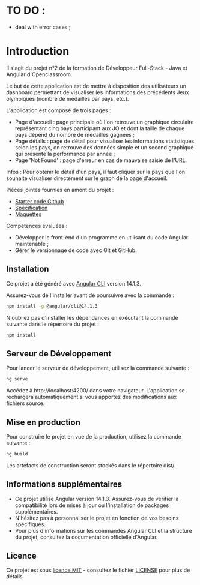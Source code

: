# TO DO :

- deal with error cases ;

# Introduction

Il s'agit du projet n°2 de la formation de Développeur Full-Stack - Java et Angular d'Openclassroom.

Le but de cette application est de mettre à disposition des utilisateurs un dashboard permettant de visualiser les informations des précédents Jeux olympiques (nombre de médailles par pays, etc.).

L'application est composé de trois pages :

- Page d'accueil : page principale où l'on retrouve un graphique circulaire représentant cinq pays participant aux JO et dont la taille de chaque pays dépend du nombre de médailles gagnées ;
- Page détails : page de détail pour visualiser les informations statistiques selon les pays, on retrouve des données simple et un second graphique qui présente la performance par année ;
- Page 'Not Found' : page d'erreur en cas de mauvaise saisie de l'URL.

Infos : Pour obtenir le détail d'un pays, il faut cliquer sur la pays que l'on souhaite visualiser directement sur le graph de la page d'accueil.

Pièces jointes fournies en amont du projet :

- [Starter code Github](https://github.com/OpenClassrooms-Student-Center/Developpez-le-front-end-en-utilisant-Angular)
- [Spécification](<https://course.oc-static.com/projects/D%C3%A9v_Full-Stack/D%C3%A9veloppez+le+front-end+en+utilisant+Angular/Spe%CC%81cifications+(cahier+des+charges).pdf>)
- [Maquettes](<https://course.oc-static.com/projects/D%C3%A9v_Full-Stack/D%C3%A9veloppez+le+front-end+en+utilisant+Angular/Spe%CC%81cifications+(cahier+des+charges).pdf>)

Compétences évaluées :

- Développer le front-end d'un programme en utilisant du code Angular maintenable ;
- Gérer le versionnage de code avec Git et GitHub.

## Installation

Ce projet a été généré avec [Angular CLI](https://github.com/angular/angular-cli) version 14.1.3.

Assurez-vous de l'installer avant de poursuivre avec la commande :

```bash
npm install -g @angular/cli@14.1.3
```

N'oubliez pas d'installer les dépendances en exécutant la commande suivante dans le répertoire du projet :

```bash
npm install
```

## Serveur de Développement

Pour lancer le serveur de développement, utilisez la commande suivante :

```bash
ng serve
```

Accédez à http://localhost:4200/ dans votre navigateur. L'application se rechargera automatiquement si vous apportez des modifications aux fichiers source.

## Mise en production

Pour construire le projet en vue de la production, utilisez la commande suivante :

```bash
ng build
```

Les artefacts de construction seront stockés dans le répertoire dist/.

## Informations supplémentaires

- Ce projet utilise Angular version 14.1.3. Assurez-vous de vérifier la compatibilité lors de mises à jour ou l'installation de packages supplémentaires.
- N'hésitez pas à personnaliser le projet en fonction de vos besoins spécifiques.
- Pour plus d'informations sur les commandes Angular CLI et la structure du projet, consultez la documentation officielle d'Angular.

## Licence

Ce projet est sous [licence MIT](https://chat.openai.com/c/LICENSE) - consultez le fichier [LICENSE](https://chat.openai.com/c/LICENSE) pour plus de détails.
